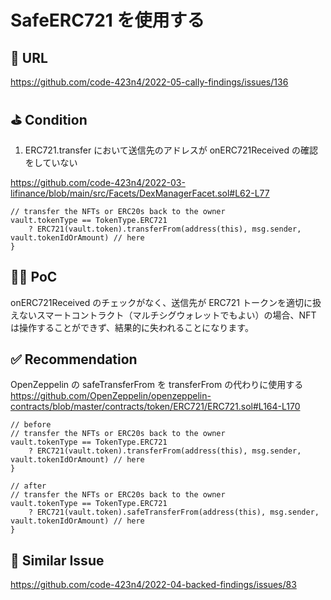 # SafeERC721 を使用する

## 🔗 URL

https://github.com/code-423n4/2022-05-cally-findings/issues/136

## ⛳️ Condition

1. ERC721.transfer において送信先のアドレスが onERC721Received の確認をしていない

https://github.com/code-423n4/2022-03-lifinance/blob/main/src/Facets/DexManagerFacet.sol#L62-L77

```solidity
// transfer the NFTs or ERC20s back to the owner
vault.tokenType == TokenType.ERC721
    ? ERC721(vault.token).transferFrom(address(this), msg.sender, vault.tokenIdOrAmount) // here
}
```

## 👨‍💻 PoC

onERC721Received のチェックがなく、送信先が ERC721 トークンを適切に扱えないスマートコントラクト（マルチシグウォレットでもよい）の場合、NFT は操作することができず、結果的に失われることになります。

## ✅ Recommendation

OpenZeppelin の safeTransferFrom を transferFrom の代わりに使用する
https://github.com/OpenZeppelin/openzeppelin-contracts/blob/master/contracts/token/ERC721/ERC721.sol#L164-L170

```solidity
// before
// transfer the NFTs or ERC20s back to the owner
vault.tokenType == TokenType.ERC721
    ? ERC721(vault.token).transferFrom(address(this), msg.sender, vault.tokenIdOrAmount) // here
}

// after
// transfer the NFTs or ERC20s back to the owner
vault.tokenType == TokenType.ERC721
    ? ERC721(vault.token).safeTransferFrom(address(this), msg.sender, vault.tokenIdOrAmount) // here
}
```

## 👬 Similar Issue

https://github.com/code-423n4/2022-04-backed-findings/issues/83
